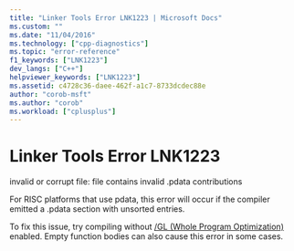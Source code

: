 ```yaml
---
title: "Linker Tools Error LNK1223 | Microsoft Docs"
ms.custom: ""
ms.date: "11/04/2016"
ms.technology: ["cpp-diagnostics"]
ms.topic: "error-reference"
f1_keywords: ["LNK1223"]
dev_langs: ["C++"]
helpviewer_keywords: ["LNK1223"]
ms.assetid: c4728c36-daee-462f-a1c7-8733dcdec88e
author: "corob-msft"
ms.author: "corob"
ms.workload: ["cplusplus"]
---
```

# Linker Tools Error LNK1223
invalid or corrupt file: file contains invalid .pdata contributions  
  
 For RISC platforms that use pdata, this error will occur if the compiler emitted a .pdata section with unsorted entries.  
  
 To fix this issue, try compiling without [/GL (Whole Program Optimization)](../../error-messages/tool-errors/linker-tools-error-lnk1223.md) enabled. Empty function bodies can also cause this error in some cases.